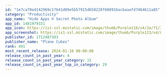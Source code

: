 ```yaml
---
id: "1e7ca70ed142969c17641d09e5b57915d650228f608916acbaaafd7464611a85"
category: "Productivity"
app_name: "Hide Apps ® Secret Photo Album"
app_id: 1481979331
app_icon: https://is1-ssl.mzstatic.com/image/thumb/Purple116/v4/2a/71/3c/2a713cd1-7ab0-9243-096f-a35504c782e4/AppIcon-1x_U007emarketing-0-8-0-85-220-0.png/1024x1024bb.png
app_screenshot: https://is1-ssl.mzstatic.com/image/thumb/Purple123/v4/81/fc/63/81fc6360-5be1-3c4b-0d98-a9760595206b/pr_source.png/1242x2688bb.png
publisher_id: 1712487303
publisher_name: "Plane Cubes"
rank: 491
most_recent_release: 2024-01-10 00:00:00
release_count_in_past_year: 4
release_count_in_past_year_category: 15
release_count_in_past_year_top_in_category: 29
---
```

